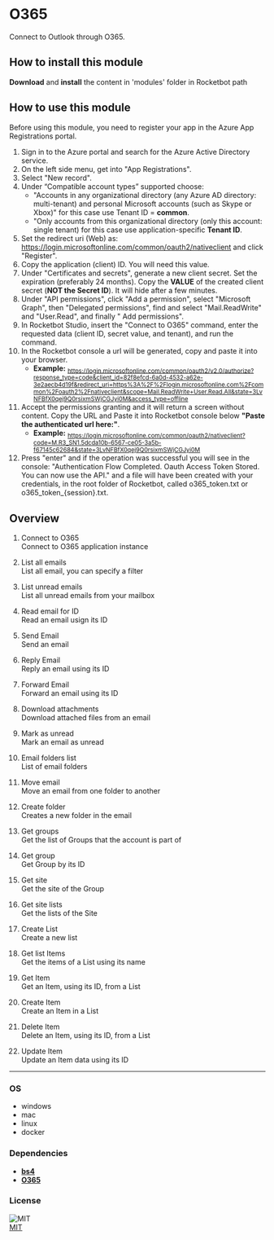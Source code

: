 # O365
  
Connect to Outlook through O365.  

## How to install this module
  
__Download__ and __install__ the content in 'modules' folder in Rocketbot path  


## How to use this module

Before using this module, you need to register your app in the Azure App Registrations portal.

1. Sign in to the Azure portal and search for the Azure Active Directory service.
2. On the left side menu, get into "App Registrations".
3. Select "New record".
4. Under “Compatible account types” supported choose:
    - "Accounts in any organizational directory (any Azure AD directory: multi-tenant) and personal Microsoft accounts (such as Skype or Xbox)" for this case use Tenant ID = **common**.
    - "Only accounts from this organizational directory (only this account: single tenant) for this case use application-specific **Tenant ID**.
5. Set the redirect uri (Web) as: https://login.microsoftonline.com/common/oauth2/nativeclient and click "Register".
6. Copy the application (client) ID. You will need this value.
7. Under "Certificates and secrets", generate a new client secret. Set the expiration (preferably 24 months). Copy the **VALUE** of the created client secret (**__NOT the Secret ID__**). It will hide after a few minutes.
8. Under "API permissions", click "Add a permission", select "Microsoft Graph", then "Delegated permissions", find and select "Mail.ReadWrite" and "User.Read", and finally " Add permissions".
9.  In Rocketbot Studio, insert the "Connect to O365" command, enter the requested data (client ID, secret value, and tenant), and run the command.
10. In the Rocketbot console a url will be generated, copy and paste it into your browser.
    - **Example:** <sub>https://login.microsoftonline.com/common/oauth2/v2.0/authorize?response_type=code&client_id=82f8efcd-6a0d-4532-a62e-3e2aecb4d19f&redirect_uri=https%3A%2F%2Flogin.microsoftonline.com%2Fcommon%2Foauth2%2Fnativeclient&scope=Mail.ReadWrite+User.Read.All&state=3LvNFBfX0qej9Q0rsixmSWjCGJyi0M&access_type=offline</sub>
11. Accept the permissions granting and it will return a screen without content. Copy the URL and Paste it into Rocketbot console below **"Paste the authenticated url here:"**.
    - **Example:** <sub>https://login.microsoftonline.com/common/oauth2/nativeclient?code=M.R3_SN1.5dcda10b-6567-ce05-3a5b-f67145c62684&state=3LvNFBfX0qej9Q0rsixmSWjCGJyi0M</sub>
12. Press "enter" and if the operation was successful you will see in the console: "Authentication Flow Completed. Oauth Access Token Stored. You can now use the API." and a file will have been created with your credentials, in the root folder of Rocketbot, called o365_token.txt or o365_token_{session}.txt.


## Overview


1. Connect to O365  
Connect to O365 application instance

2. List all emails  
List all email, you can specify a filter

3. List unread emails  
List all unread emails from your mailbox

4. Read email for ID  
Read an email usign its ID

5. Send Email  
Send an email

6. Reply Email  
Reply an email using its ID

7. Forward Email  
Forward an email using its ID

8. Download attachments  
Download attached files from an email

9. Mark as unread  
Mark an email as unread

10. Email folders list  
List of email folders

11. Move email  
Move an email from one folder to another

12. Create folder  
Creates a new folder in the email

13. Get groups  
Get the list of Groups that the account is part of

14. Get group  
Get Group by its ID

15. Get site  
Get the site of the Group

16. Get site lists  
Get the lists of the Site

17. Create List  
Create a new list

18. Get list Items  
Get the items of a List using its name

19. Get Item  
Get an Item, using its ID, from a List

20. Create Item  
Create an Item in a List

21. Delete Item  
Delete an Item, using its ID, from a List

22. Update Item  
Update an Item data using its ID  




----
### OS

- windows
- mac
- linux
- docker

### Dependencies
- [**bs4**](https://pypi.org/project/bs4/)
- [**O365**](https://pypi.org/project/O365/)
### License
  
![MIT](https://camo.githubusercontent.com/107590fac8cbd65071396bb4d04040f76cde5bde/687474703a2f2f696d672e736869656c64732e696f2f3a6c6963656e73652d6d69742d626c75652e7376673f7374796c653d666c61742d737175617265)  
[MIT](http://opensource.org/licenses/mit-license.ph)
